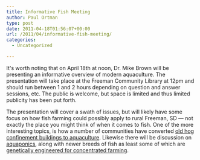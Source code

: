 ```yaml
---
title: Informative Fish Meeting
author: Paul Ortman
type: post
date: 2011-04-18T01:56:07+00:00
url: /2011/04/informative-fish-meeting/
categories:
  - Uncategorized

--- 
```


It's worth noting that on April 18th at noon, Dr. Mike Brown will be presenting an informative overview of modern
aquaculture. The presentation will take place at the Freeman Community Library at 12pm and should run between 1 and 2
hours depending on question and answer sessions, etc. The public is welcome, but space is limited and thus limited
publicity has been put forth.

The presentation will cover a swath of issues, but will likely have some focus on how fish farming could possibly apply
to rural Freeman, SD — not exactly the place you might think of when it comes to fish. One of the more interesting
topics, is how a number of communities have converted [old hog confinement buildings to aquaculture][1]. Likewise there
will be discussion on [aquaponics][2], along with newer breeds of fish as least some of which are [genetically
engineered for concentrated farming][3].

 [1]: http://www.betterfarming.com/online-news/hog-barn-fish-farm-2763
 [2]: http://en.wikipedia.org/wiki/Aquaponics
 [3]: http://www.cnn.com/2010/HEALTH/09/20/genetically.engineered.salmon/index.html